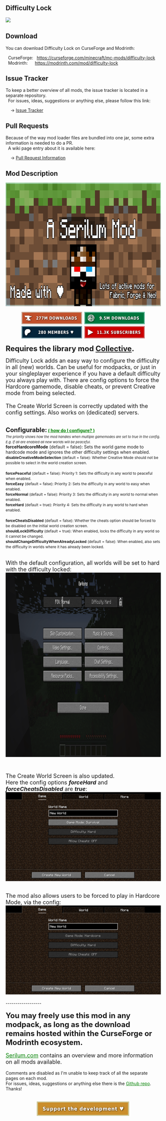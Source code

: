 <h2>Difficulty Lock</h2>
<p><a href="https://github.com/Serilum/Difficulty-Lock"><img src="https://serilum.com/assets/data/logo/difficulty-lock.png"></a></p><h2>Download</h2>
<p>You can download Difficulty Lock on CurseForge and Modrinth:</p><p>&nbsp;&nbsp;CurseForge: &nbsp;&nbsp;<a href="https://curseforge.com/minecraft/mc-mods/difficulty-lock">https://curseforge.com/minecraft/mc-mods/difficulty-lock</a><br>&nbsp;&nbsp;Modrinth: &nbsp;&nbsp;&nbsp;&nbsp;&nbsp;<a href="https://modrinth.com/mod/difficulty-lock">https://modrinth.com/mod/difficulty-lock</a></p>
<h2>Issue Tracker</h2>
<p>To keep a better overview of all mods, the issue tracker is located in a separate repository.<br>&nbsp;&nbsp;For issues, ideas, suggestions or anything else, please follow this link:</p>
<p>&nbsp;&nbsp;&nbsp;&nbsp;-> <a href="https://serilum.com/url/issue-tracker">Issue Tracker</a></p>
<h2>Pull Requests</h2>
<p>Because of the way mod loader files are bundled into one jar, some extra information is needed to do a PR.<br>&nbsp;&nbsp;A wiki page entry about it is available here:</p>
<p>&nbsp;&nbsp;&nbsp;&nbsp;-> <a href="https://serilum.com/url/pull-requests">Pull Request Information</a></p>
<h2>Mod Description</h2>
<p style="text-align:center"><a href="https://serilum.com/" rel="nofollow"><img src="https://github.com/Serilum/.cdn/raw/main/description/header/header.png" alt="" width="838" height="400"></a></p>
<p style="text-align:center"><a href="https://curseforge.com/members/serilum/projects" rel="nofollow"><img src="https://raw.githubusercontent.com/Serilum/.data-workflow/main/badges/svg/curseforge.svg" width="200"></a> <a href="https://modrinth.com/user/Serilum" rel="nofollow"><img src="https://raw.githubusercontent.com/Serilum/.data-workflow/main/badges/svg/modrinth.svg" width="200"></a> <a href="https://patreon.com/serilum" rel="nofollow"><img src="https://raw.githubusercontent.com/Serilum/.data-workflow/main/badges/svg/patreon.svg" width="200"></a> <a href="https://youtube.com/@serilum" rel="nofollow"><img src="https://raw.githubusercontent.com/Serilum/.data-workflow/main/badges/svg/youtube.svg" width="200"></a></p>
<p><strong><span style="font-size:24px">Requires the library mod&nbsp;<a style="font-size:24px" href="https://curseforge.com/minecraft/mc-mods/collective" rel="nofollow">Collective</a>.<br></span></strong></p>
<p><span style="font-size:18px">Difficulty Lock adds an easy way to configure the difficulty in all (new) worlds. Can be useful for modpacks, or just in your singleplayer experience if you have a default difficulty you always play with. There are config options to force the Hardcore gamemode, disable cheats, or prevent Creative mode from being selected.<br><br>The Create World Screen is correctly updated with the config settings. Also works on (dedicated) servers.</span><br><br><br><strong><span style="font-size:20px">Configurable:</span> <span style="color:#008000;font-size:14px"><a style="color:#008000" href="https://github.com/Serilum/.information/wiki/how-to-configure-mods" rel="nofollow">(&nbsp;how do I configure?&nbsp;)</a></span><br></strong><span style="font-size:11px"><em>The priority shows how the mod handles when multiple gamemodes are set to true in the config. E.g. if all are enabled all new worlds will be peaceful.</em></span><strong><br>forceHardcoreMode</strong>&nbsp;(default = false): Sets the world game mode to hardcode mode and ignores the other difficulty settings when enabled.<br><span style="font-size:12px"><strong>disableCreativeModeSelection</strong>&nbsp;(default = false): Whether Creative Mode should not be possible to select in the world creation screen.<br></span><br><span style="font-size:12px"><strong>forcePeaceful</strong>&nbsp;(default = false): Priority 1: Sets the difficulty in any world to peaceful when enabled.</span><br><span style="font-size:12px"><strong>forceEasy</strong>&nbsp;(default = false): Priority 2: Sets the difficulty in any world to easy when enabled.</span><br><span style="font-size:12px"><strong>forceNormal</strong>&nbsp;(default = false): Priority 3: Sets the difficulty in any world to normal when enabled.</span><br><span style="font-size:12px"><strong>forceHard</strong>&nbsp;(default = true): Priority 4: Sets the difficulty in any world to hard when enabled.<br></span><br><span style="font-size:12px"><strong>forceCheatsDisabled</strong>&nbsp;(default = false): Whether the cheats option should be forced to be disabled on the initial world creation screen.</span><br><span style="font-size:12px"><strong>shouldLockDifficulty</strong>&nbsp;(default = true): When enabled, locks the difficulty in any world so it cannot be changed.</span><br><span style="font-size:12px"><strong>shouldChangeDifficultyWhenAlreadyLocked</strong>&nbsp;(default = false): When enabled, also sets the difficulty in worlds where it has already been locked.<br><br><br><span style="font-size:18px">With the default configuration, all worlds will be set to hard with the difficulty locked:</span><br><picture><img src="https://github.com/Serilum/.cdn/raw/main/projects/difficulty-lock/a.png" width="1142" height="597"></picture></span></p>
<p><br><br><span style="font-size:18px">The Create World Screen is also updated.<br>Here the config options <strong><em>forceHard</em></strong> and <strong><em>forceCheatsDisabled</em></strong> are <strong><em>true</em></strong>:</span><br><picture><img src="https://github.com/Serilum/.cdn/raw/main/projects/difficulty-lock/b.png"></picture><br><br><br><span style="font-size:18px">The mod also allows users to be forced to play in Hardcore Mode, via the config:</span><br><picture><img src="https://github.com/Serilum/.cdn/raw/main/projects/difficulty-lock/c.png"></picture><br><br>------------------<br><br><span style="font-size:24px"><strong>You may freely use this mod in any modpack, as long as the download remains hosted within the CurseForge or Modrinth ecosystem.</strong></span><br><br><span style="font-size:18px"><a style="font-size:18px;color:#008000" href="https://serilum.com/" rel="nofollow">Serilum.com</a> contains an overview and more information on all mods available.</span><br><br><span style="font-size:14px">Comments are disabled as I'm unable to keep track of all the separate pages on each mod.</span><span style="font-size:14px"><br>For issues, ideas, suggestions or anything else there is the&nbsp;<a style="font-size:14px;color:#008000" href="https://github.com/Serilum/.issue-tracker" rel="nofollow">Github repo</a>. Thanks!</span><span style="font-size:6px"><br><br></span></p>
<p style="text-align:center"><a href="https://serilum.com/donate" rel="nofollow"><img src="https://github.com/Serilum/.cdn/raw/main/description/projects/support.svg" alt="" width="306" height="50"></a></p>